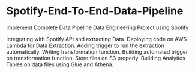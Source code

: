 # Spotify-End-To-End-Data-Pipeline

Implement Complete Data Pipeline Data Engineering Project using Spotify

Integrating with Spotify API and extracting Data.
Deploying code on AWS Lambda for Data Extraction.
Adding trigger to run the extraction automatically.
Writing transformation function.
Building automated trigger on transformation function.
Store files on S3 properly.
Building Analytics Tables on data files using Glue and Athena.
